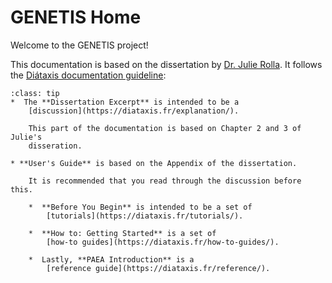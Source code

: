 # GENETIS Home

Welcome to the GENETIS project!

This documentation is based on the dissertation by 
[Dr. Julie Rolla](https://etd.ohiolink.edu/apexprod/rws_olink/r/1501/10?clear=10&p10_accession_num=osu163668789451345>).
It follows the [Diátaxis documentation guideline](https://diataxis.fr/):

```{admonition} Navigation
:class: tip
*  The **Dissertation Excerpt** is intended to be a 
    [discussion](https://diataxis.fr/explanation/).

    This part of the documentation is based on Chapter 2 and 3 of Julie's
    disseration.

* **User's Guide** is based on the Appendix of the dissertation.

    It is recommended that you read through the discussion before this.

    *  **Before You Begin** is intended to be a set of 
        [tutorials](https://diataxis.fr/tutorials/).

    *  **How to: Getting Started** is a set of 
        [how-to guides](https://diataxis.fr/how-to-guides/).

    *  Lastly, **PAEA Introduction** is a 
        [reference guide](https://diataxis.fr/reference/).
```
